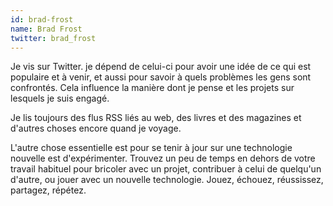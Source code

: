 ```yaml
---
id: brad-frost
name: Brad Frost
twitter: brad_frost
---
```


Je vis sur Twitter. je dépend de celui-ci pour avoir une idée de ce qui est populaire et à venir, et aussi pour savoir à quels problèmes les gens sont confrontés. Cela influence la manière dont je pense et les projets sur lesquels je suis engagé.

Je lis toujours des flus RSS liés au web, des livres et des magazines et d'autres choses encore quand je voyage.

L'autre chose essentielle est pour se tenir à jour sur une technologie nouvelle est d'expérimenter. Trouvez un peu de temps en dehors de votre travail habituel pour bricoler avec un projet, contribuer à celui de quelqu'un d'autre, ou jouer avec un nouvelle technologie. Jouez, échouez, réussissez, partagez, répétez.
